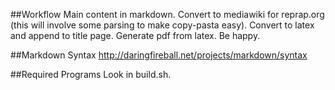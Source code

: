 ##Workflow
Main content in markdown. Convert to mediawiki for reprap.org (this will involve some parsing to make copy-pasta easy). Convert to latex and append to title page. Generate pdf from latex. Be happy. 

##Markdown Syntax
http://daringfireball.net/projects/markdown/syntax

##Required Programs
Look in build.sh.

